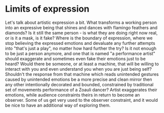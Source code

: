 # Limits of expression
Let's talk about artistic expression a bit.
What transforms a working person into an expressive being that shines and dances with flamingo feathers and diamonds? Is it still the same person - is what they are doing right now real, or is it a mask, is it fake?
Where is the boundary of expression, where we stop believing the expressed emotions and devaluate any further attempts into "that's just a play", no matter how hard further the try?
Is it not enough to be just a person anymore, and one that is named "a performance artist" should exaggerate and sometimes even fake their emotions just to be heard?
Would there be someone, or at least a machine, that will be willing to interact with you and even understand you when you are just being self?
Shouldn't the response from that machine which reads unintended gestures caused by unintended emotions be a more precise and clean mirror then any other intentionally decorated and bounded, constrained by traditional set of movements performance of a Zoauli dancer?
Artist exaggerates their emotions, while audience constraints theirs in return to become an observer. Some of us get very used to the observer constraint, and it would be nice to have an additional way of exploring them.


 



  
